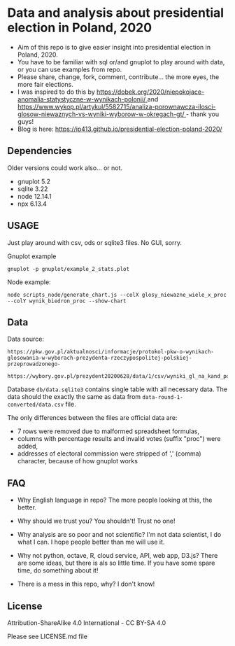 # Data and analysis about presidential election in Poland, 2020
* Aim of this repo is to give easier insight into presidential election in Poland, 2020.
* You have to be familiar with sql or/and gnuplot to play around with data, or you can use examples from repo.
* Please share, change, fork, comment, contribute... the more eyes, the more fair elections.
* I was inspired to do this by [https://dobek.org/2020/niepokojace-anomalia-statystyczne-w-wynikach-polonii/
](https://dobek.org/2020/niepokojace-anomalia-statystyczne-w-wynikach-polonii/
) and [https://www.wykop.pl/artykul/5582715/analiza-porownawcza-ilosci-glosow-niewaznych-vs-wyniki-wyborow-w-okregach-gt/
](https://www.wykop.pl/artykul/5582715/analiza-porownawcza-ilosci-glosow-niewaznych-vs-wyniki-wyborow-w-okregach-gt/
) - thank you guys!
* Blog is here: [https://ip413.github.io/presidential-election-poland-2020/
](https://ip413.github.io/presidential-election-poland-2020/
)


## Dependencies
Older versions could work also... or not.
* gnuplot 5.2
* sqlite 3.22
* node 12.14.1
* npx 6.13.4


## USAGE
Just play around with csv, ods or sqlite3 files. No GUI, sorry.

Gnuplot example

```
gnuplot -p gnuplot/example_2_stats.plot
```

Node example:
```
node scripts_node/generate_chart.js --colX glosy_niewazne_wiele_x_proc --colY wynik_biedron_proc --show-chart
```



## Data
Data source:
```
https://pkw.gov.pl/aktualnosci/informacje/protokol-pkw-o-wynikach-glosowania-w-wyborach-prezydenta-rzeczypospolitej-polskiej-przeprowadzonego-

https://wybory.gov.pl/prezydent20200628/data/1/csv/wyniki_gl_na_kand_po_obwodach_xlsx.zip
```

Database ```db/data.sqlite3``` contains single table with all necessary data. The data should the exactly the same as data from ```data-round-1-converted/data.csv``` file. 

The only differences between the files are official data are:
* 7 rows were removed due to malformed spreadsheet formulas,
* columns with percentage results and invalid votes (suffix "proc") were added,
* addresses of electoral commission were stripped of ',' (comma) character, because of how gnuplot works

## FAQ

* Why English language in repo? 
The more people looking at this, the better.

* Why should we trust you? You shouldn't! Trust no one!

* Why analysis are so poor and not scientific? I'm not data scientist, I do what I can. I hope people better than me will use it.

* Why not python, octave, R, cloud service, API, web app, D3.js? There are some ideas, but there is als so little time. If you have some spare time, do something about it!

* There is a mess in this repo, why? I don't know!

## License
Attribution-ShareAlike 4.0 International - CC BY-SA 4.0

Please see LICENSE.md file
